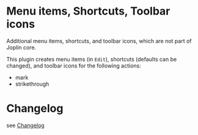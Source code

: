# Menu items, Shortcuts, Toolbar icons

Additional menu items, shortcuts, and toolbar icons, which are not part of Joplin core.

This plugin creates menu items (in `Edit`), shortcuts (defaults can be changed), and toolbar icons for the following actions:

- mark
- strikethrough

# Changelog

see [Changelog](https://github.com/tessus/joplin-plugin-menu-shortcut-toolbar/blob/master/Changelog.md)
